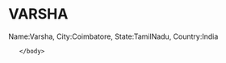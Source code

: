 <!DOCTYPE html>
<html>
  <head>
    <title>"PROTOFOLIO"</title>
  </head>
  <body>
    <h1>VARSHA</h1>
    <p>
      Name:Varsha,
      City:Coimbatore,
      State:TamilNadu,
      Country:India
      
       </body>  
</html>
